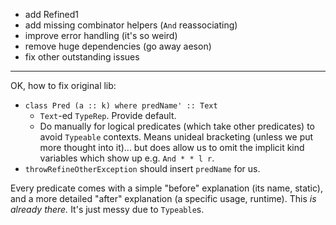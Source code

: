 * add Refined1
* add missing combinator helpers (`And` reassociating)
* improve error handling (it's so weird)
* remove huge dependencies (go away aeson)
* fix other outstanding issues

---

OK, how to fix original lib:

  * `class Pred (a :: k) where predName' :: Text`
    * `Text`-ed `TypeRep`. Provide default.
    * Do manually for logical predicates (which take other predicates) to avoid
      `Typeable` contexts. Means unideal bracketing (unless we put more thought
      into it)... but does allow us to omit the implicit kind variables which
      show up e.g. `And * * l r`.
  * `throwRefineOtherException` should insert `predName` for us.

Every predicate comes with a simple "before" explanation (its name, static), and
a more detailed "after" explanation (a specific usage, runtime). This *is
already there.* It's just messy due to `Typeable`s.
